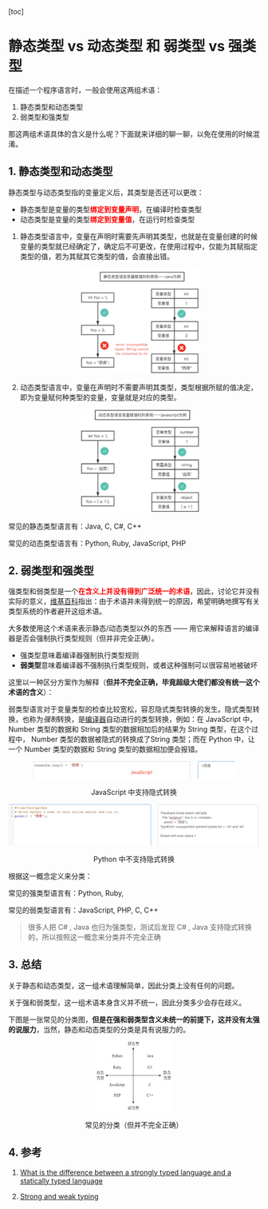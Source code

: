[toc]

# 静态类型 vs 动态类型 和 弱类型 vs 强类型

在描述一个程序语言时，一般会使用这两组术语：

1. 静态类型和动态类型
2. 弱类型和强类型 

那这两组术语具体的含义是什么呢？下面就来详细的聊一聊，以免在使用的时候混淆。

## 1. 静态类型和动态类型

静态类型与动态类型指的变量定义后，其类型是否还可以更改：

- 静态类型是变量的类型<font color='red'>**绑定到变量声明**</font>，在编译时检查类型
- 动态类型是变量的类型<font color='red'>**绑定到变量值**</font>，在运行时检查类型

1. 静态类型语言中，变量在声明时需要先声明其类型，也就是在变量创建的时候变量的类型就已经确定了，确定后不可更改，在使用过程中，仅能为其赋指定类型的值，若为其赋其它类型的值，会直接出错。

   <div align="center">
     <img src="./img/java-int.png" style="zoom: 50%" width="50%"/>
   </div>

2. 动态类型语言中，变量在声明时不需要声明其类型，类型根据所赋的值决定，即为变量赋何种类型的变量，变量就是对应的类型。

   <div align="center">
     <img src="./img/javascript-number-str-obj.png" style="zoom: 50%" width="50%"/>
   </div>

常见的静态类型语言有：Java, C, C#, C++

常见的动态类型语言有：Python, Ruby, JavaScript, PHP

## 2. 弱类型和强类型 

强类型和弱类型是一个<font color='red'>**在含义上并没有得到广泛统一的术语**</font>，因此，讨论它并没有实际的意义，[维基百科](https://en.wikipedia.org/wiki/Strong_and_weak_typing#Static_type-checking)指出：由于术语并未得到统一的原因，希望明确地撰写有关类型系统的作者避开这组术语。

大多数使用这个术语来表示静态/动态类型以外的东西 —— 用它来解释语言的编译器是否会强制执行类型规则（但并非完全正确）。

- 强类型意味着编译器强制执行类型规则
- **弱类型**意味着编译器不强制执行类型规则，或者这种强制可以很容易地被破坏

这里以一种区分方案作为解释（**但并不完全正确，毕竟超级大佬们都没有统一这个术语的含义**）：

弱类型语言对于变量类型的检查比较宽松，容忍隐式类型转换的发生。隐式类型转换，也称为*强制*转换，是[编译器](https://en.wikipedia.org/wiki/Compiler)自动进行的类型转换，例如：在 JavaScript 中， Number 类型的数据和 String 类型的数据相加后的结果为 String 类型，在这个过程中， Number 类型的数据被隐式的转换成了String 类型；而在 Python 中，让一个  Number 类型的数据和 String 类型的数据相加便会报错。

<div align="center">
  <img src="./img/js-weak.png" style="zoom: 80%" width="80%"/>
  <p>JavaScript 中支持隐式转换</p>
</div>

<div align="center">
  <img src="./img/python-strongly.png" style="zoom: 100%" width="100%"/>
  <p>Python 中不支持隐式转换</p>
</div>


根据这一概念定义来分类：

常见的强类型语言有：Python, Ruby, 

常见的弱类型语言有：JavaScript, PHP, C, C++

> 很多人把 C# , Java 也归为强类型，测试后发现 C# , Java 支持隐式转换的，所以按照这一概念来分类并不完全正确

## 3. 总结

关于静态和动态类型，这一组术语理解简单，因此分类上没有任何的问题。

关于强和弱类型，这一组术语本身含义并不统一，因此分类多少会存在歧义。

下图是一张常见的分类图，**但是在强和弱类型含义未统一的前提下，这并没有太强的说服力**，当然，静态和动态类型的分类是具有说服力的。

<div align="center">
  <img src="./img/type-type.png" style="zoom: 30%" width="30%"/>
  <p>常见的分类（但并不完全正确）</p>
</div>


## 4. 参考

1. [What is the difference between a strongly typed language and a statically typed language](https://stackoverflow.com/questions/2690544/what-is-the-difference-between-a-strongly-typed-language-and-a-statically-typed)

2. [Strong and weak typing](https://en.wikipedia.org/wiki/Strong_and_weak_typing#Static_type-checking)